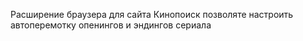 Расширение браузера для сайта Кинопоиск позволяте настроить автоперемотку опенингов и эндингов сериала